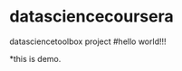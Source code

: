 datasciencecoursera
===================

datasciencetoolbox project
#hello world!!!

*this is demo.
